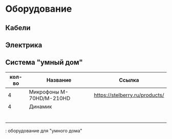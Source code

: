 # Оборудование

## Кабели
## Электрика
## Система "умный дом"

| кол-во |       Название         | Ссылка                                       |
|--------|------------------------|----------------------------------------------|
|    4   |Микрофоны M-70HD/M-210HD|  https://stelberry.ru/products/              |
|    4   |Динамик                 |                                              |
|        |                        |                                              |
|        |                        |                                              |
|        |                        |                                              |
|        |                        |                                              |
|        |                        |                                              |
|        |                        |                                              |

  : оборудование для "умного дома"


 